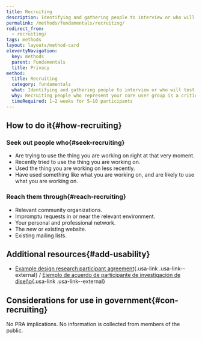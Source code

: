 ```yaml
---
title: Recruiting
description: Identifying and gathering people to interview or who will test your product.
permalink: /methods/fundamentals/recruiting/
redirect_from:
  - recruiting/
tags: methods
layout: layouts/method-card
eleventyNavigation:
  key: methods
  parent: Fundamentals
  title: Privacy
method:
  title: Recruiting
  category: fundamentals
  what: Identifying and gathering people to interview or who will test your product.
  why: Recruiting people who represent your core user group is a critical and oft-overlooked part of research. Time spent with the right people using the wrong methods is better than time spent with people who aren’t your core users while using the right methods.
  timeRequired: 1–2 weeks for 5–10 participants
---
```


## How to do it{#how-recruiting}

### Seek out people who{#seek-recruiting}
- Are trying to use the thing you are working on right at that very moment.
- Recently tried to use the thing you are working on.
- Used the thing you are working on less recently.
- Have used something like what you are working on, and are likely to use what you are working on.

### Reach them through{#reach-recruiting}
- Relevant community organizations.
- Impromptu requests in or near the relevant environment.
- Your personal and professional network.
- The new or existing website.
- Existing mailing lists.

<section class="method--section method--section--government-considerations" markdown="1" >

## Additional resources{#add-usability}

- [Example design research participant agreement](https://guides.18f.gov/ux-guide/participant-agreement/){.usa-link .usa-link--external} / [Ejemplo de acuerdo de participante de investigación de diseño](https://guides.18f.gov/ux-guide/participant-agreement-spanish/){.usa-link .usa-link--external}
</section>

<section class="method--section method--section--government-considerations" markdown="1" >

## Considerations for use in government{#con-recruiting}

No PRA implications. No information is collected from members of the public.
</section>

